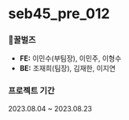 ﻿# seb45_pre_012
###  🐝꿀벌즈
* **FE:** 이민수(부팀장), 이민주, 이형수 </br>
* **BE:** 조재희(팀장), 김재한, 이지연

### 프로젝트 기간
2023.08.04 ~ 2023.08.23
